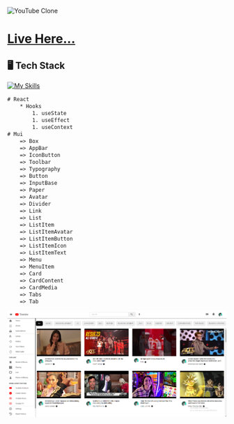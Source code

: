 ![YouTube Clone ](https://res.cloudinary.com/dcpbu1ffy/image/upload/v1674757390/pp/pp_oeue4y.png)

# <a href="https://youtube-clone-weld-iota.vercel.app/" target="\_blank">Live Here...</a>

## 🖥️ Tech Stack

[![My Skills](https://skills.thijs.gg/icons?i=js,react,mui)](https://skills.thijs.gg)

    # React
        * Hooks
            1. useState
            1. useEffect
            1. useContext
    # Mui
        => Box
        => AppBar
        => IconButton
        => Toolbar
        => Typography
        => Button
        => InputBase
        => Paper
        => Avatar
        => Divider
        => Link
        => List
        => ListItem
        => ListItemAvatar
        => ListItemButton
        => ListItemIcon
        => ListItemText
        => Menu
        => MenuItem
        => Card
        => CardContent
        => CardMedia
        => Tabs
        => Tab

![YouTube Clone ](/public/y.png)
